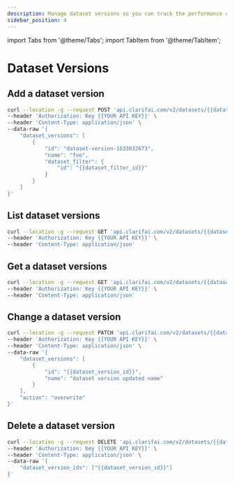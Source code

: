 ```yaml
---
description: Manage dataset versions so you can track the performance of and iterate on your datasets
sidebar_position: 4
---
```


import Tabs from '@theme/Tabs';
import TabItem from '@theme/TabItem';

# Dataset Versions

## Add a dataset version
<Tabs>
<TabItem value="curl" label="cURL">

```bash
curl --location -g --request POST 'api.clarifai.com/v2/datasets/{{dataset_id}}/versions' \
--header 'Authorization: Key {{YOUR API KEY}}' \
--header 'Content-Type: application/json' \
--data-raw '{
    "dataset_versions": [
        {
            "id": "dataset-version-1633032673",
            "name": "foo",
            "dataset_filter": {
                "id": "{{dataset_filter_id}}"
            }
        }
    ]
}'
```
</TabItem>
</Tabs>

## List dataset versions
<Tabs>
<TabItem value="curl" label="cURL">

```bash
curl --location -g --request GET 'api.clarifai.com/v2/datasets/{{dataset_id}}/versions?page=1&per_page=100' \
--header 'Authorization: Key {{YOUR API KEY}}' \
--header 'Content-Type: application/json'
```
</TabItem>
</Tabs>

## Get a dataset versions
<Tabs>
<TabItem value="curl" label="cURL">

```bash
curl --location -g --request GET 'api.clarifai.com/v2/datasets/{{dataset_id}}/versions/{{dataset_version_id}}' \
--header 'Authorization: Key {{YOUR API KEY}}' \
--header 'Content-Type: application/json'
```
</TabItem>
</Tabs>

## Change a dataset version
<Tabs>
<TabItem value="curl" label="cURL">

```bash
curl --location -g --request PATCH 'api.clarifai.com/v2/datasets/{{dataset_id}}/versions' \
--header 'Authorization: Key {{YOUR API KEY}}' \
--header 'Content-Type: application/json' \
--data-raw '{
    "dataset_versions": [
        {
            "id": "{{dataset_version_id}}",
            "name": "dataset version updated name"
        }
    ],
    "action": "overwrite"
}'
```
</TabItem>
</Tabs>

## Delete a dataset version
<Tabs>
<TabItem value="curl" label="cURL">

```bash
curl --location -g --request DELETE 'api.clarifai.com/v2/datasets/{{dataset_id}}/versions' \
--header 'Authorization: Key {{YOUR API KEY}}' \
--header 'Content-Type: application/json' \
--data-raw '{
    "dataset_version_ids": ["{{dataset_version_id}}"]
}'
```
</TabItem>
</Tabs>

